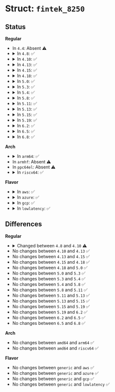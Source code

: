 # Struct: <code>fintek_8250</code>

## Status
<b>Regular</b>
<ul>
<li>
In <code>4.4</code>: Absent ⚠️
</li>
<li>
<details>
<summary>In <code>4.8</code>: ✅</summary>

```c
struct fintek_8250 {
    u16 base_port;
    u8 index;
    u8 key;
};
```
</details>
</li>
<li>
<details>
<summary>In <code>4.10</code>: ✅</summary>

```c
struct fintek_8250 {
    u16 pid;
    u16 base_port;
    u8 index;
    u8 key;
};
```
</details>
</li>
<li>
<details>
<summary>In <code>4.13</code>: ✅</summary>

```c
struct fintek_8250 {
    u16 pid;
    u16 base_port;
    u8 index;
    u8 key;
};
```
</details>
</li>
<li>
<details>
<summary>In <code>4.15</code>: ✅</summary>

```c
struct fintek_8250 {
    u16 pid;
    u16 base_port;
    u8 index;
    u8 key;
};
```
</details>
</li>
<li>
<details>
<summary>In <code>4.18</code>: ✅</summary>

```c
struct fintek_8250 {
    u16 pid;
    u16 base_port;
    u8 index;
    u8 key;
};
```
</details>
</li>
<li>
<details>
<summary>In <code>5.0</code>: ✅</summary>

```c
struct fintek_8250 {
    u16 pid;
    u16 base_port;
    u8 index;
    u8 key;
};
```
</details>
</li>
<li>
<details>
<summary>In <code>5.3</code>: ✅</summary>

```c
struct fintek_8250 {
    u16 pid;
    u16 base_port;
    u8 index;
    u8 key;
};
```
</details>
</li>
<li>
<details>
<summary>In <code>5.4</code>: ✅</summary>

```c
struct fintek_8250 {
    u16 pid;
    u16 base_port;
    u8 index;
    u8 key;
};
```
</details>
</li>
<li>
<details>
<summary>In <code>5.8</code>: ✅</summary>

```c
struct fintek_8250 {
    u16 pid;
    u16 base_port;
    u8 index;
    u8 key;
};
```
</details>
</li>
<li>
<details>
<summary>In <code>5.11</code>: ✅</summary>

```c
struct fintek_8250 {
    u16 pid;
    u16 base_port;
    u8 index;
    u8 key;
};
```
</details>
</li>
<li>
<details>
<summary>In <code>5.13</code>: ✅</summary>

```c
struct fintek_8250 {
    u16 pid;
    u16 base_port;
    u8 index;
    u8 key;
};
```
</details>
</li>
<li>
<details>
<summary>In <code>5.15</code>: ✅</summary>

```c
struct fintek_8250 {
    u16 pid;
    u16 base_port;
    u8 index;
    u8 key;
};
```
</details>
</li>
<li>
<details>
<summary>In <code>5.19</code>: ✅</summary>

```c
struct fintek_8250 {
    u16 pid;
    u16 base_port;
    u8 index;
    u8 key;
};
```
</details>
</li>
<li>
<details>
<summary>In <code>6.2</code>: ✅</summary>

```c
struct fintek_8250 {
    u16 pid;
    u16 base_port;
    u8 index;
    u8 key;
};
```
</details>
</li>
<li>
<details>
<summary>In <code>6.5</code>: ✅</summary>

```c
struct fintek_8250 {
    u16 pid;
    u16 base_port;
    u8 index;
    u8 key;
};
```
</details>
</li>
<li>
<details>
<summary>In <code>6.8</code>: ✅</summary>

```c
struct fintek_8250 {
    u16 pid;
    u16 base_port;
    u8 index;
    u8 key;
};
```
</details>
</li>
</ul>
<b>Arch</b>
<ul>
<li>
<details>
<summary>In <code>arm64</code>: ✅</summary>

```c
struct fintek_8250 {
    u16 pid;
    u16 base_port;
    u8 index;
    u8 key;
};
```
</details>
</li>
<li>
In <code>armhf</code>: Absent ⚠️
</li>
<li>
In <code>ppc64el</code>: Absent ⚠️
</li>
<li>
<details>
<summary>In <code>riscv64</code>: ✅</summary>

```c
struct fintek_8250 {
    u16 pid;
    u16 base_port;
    u8 index;
    u8 key;
};
```
</details>
</li>
</ul>
<b>Flavor</b>
<ul>
<li>
<details>
<summary>In <code>aws</code>: ✅</summary>

```c
struct fintek_8250 {
    u16 pid;
    u16 base_port;
    u8 index;
    u8 key;
};
```
</details>
</li>
<li>
<details>
<summary>In <code>azure</code>: ✅</summary>

```c
struct fintek_8250 {
    u16 pid;
    u16 base_port;
    u8 index;
    u8 key;
};
```
</details>
</li>
<li>
<details>
<summary>In <code>gcp</code>: ✅</summary>

```c
struct fintek_8250 {
    u16 pid;
    u16 base_port;
    u8 index;
    u8 key;
};
```
</details>
</li>
<li>
<details>
<summary>In <code>lowlatency</code>: ✅</summary>

```c
struct fintek_8250 {
    u16 pid;
    u16 base_port;
    u8 index;
    u8 key;
};
```
</details>
</li>
</ul>

## Differences
<b>Regular</b>
<ul>
<li>
<details>
<summary>Changed between <code>4.8</code> and <code>4.10</code> ⚠️</summary>
<ul>
<li>
<b>Field added. </b>
<code>u16 pid</code>
</li>
</ul>
</details>
</li>
<li>
No changes between <code>4.10</code> and <code>4.13</code> ✅
</li>
<li>
No changes between <code>4.13</code> and <code>4.15</code> ✅
</li>
<li>
No changes between <code>4.15</code> and <code>4.18</code> ✅
</li>
<li>
No changes between <code>4.18</code> and <code>5.0</code> ✅
</li>
<li>
No changes between <code>5.0</code> and <code>5.3</code> ✅
</li>
<li>
No changes between <code>5.3</code> and <code>5.4</code> ✅
</li>
<li>
No changes between <code>5.4</code> and <code>5.8</code> ✅
</li>
<li>
No changes between <code>5.8</code> and <code>5.11</code> ✅
</li>
<li>
No changes between <code>5.11</code> and <code>5.13</code> ✅
</li>
<li>
No changes between <code>5.13</code> and <code>5.15</code> ✅
</li>
<li>
No changes between <code>5.15</code> and <code>5.19</code> ✅
</li>
<li>
No changes between <code>5.19</code> and <code>6.2</code> ✅
</li>
<li>
No changes between <code>6.2</code> and <code>6.5</code> ✅
</li>
<li>
No changes between <code>6.5</code> and <code>6.8</code> ✅
</li>
</ul>
<b>Arch</b>
<ul>
<li>
No changes between <code>amd64</code> and <code>arm64</code> ✅
</li>
<li>
No changes between <code>amd64</code> and <code>riscv64</code> ✅
</li>
</ul>
<b>Flavor</b>
<ul>
<li>
No changes between <code>generic</code> and <code>aws</code> ✅
</li>
<li>
No changes between <code>generic</code> and <code>azure</code> ✅
</li>
<li>
No changes between <code>generic</code> and <code>gcp</code> ✅
</li>
<li>
No changes between <code>generic</code> and <code>lowlatency</code> ✅
</li>
</ul>
